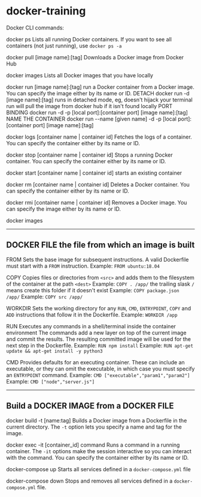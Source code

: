 # docker-training

Docker CLI commands:

docker ps
Lists all running Docker containers. 
If you want to see all containers (not just running), use `docker ps -a`

docker pull [image name]:[tag]
Downloads a Docker image from Docker Hub

docker images
Lists all Docker images that you have locally

docker run [image name]:[tag]
run a Docker container from a Docker image. 
You can specify the image either by its name or ID.
DETACH
docker run -d [image name]:[tag]
runs in detached mode, eg, doesn't hijack your terminal
run will pull the image from docker hub if it isn't found locally
PORT BINDING
docker run -d -p [local port]:[container port] [image name]:[tag]
NAME THE CONTAINER
docker run --name [given name] -d -p [local port]:[container port] [image name]:[tag]

docker logs [container name | container id]
Fetches the logs of a container. 
You can specify the container either by its name or ID.

docker stop [container name | container id]
Stops a running Docker container. 
You can specify the container either by its name or ID.

docker start [container name | container id]
starts an existing container

docker rm [container name | container id]
Deletes a Docker container. 
You can specify the container either by its name or ID.

docker rmi [container name | container id]
Removes a Docker image. 
You can specify the image either by its name or ID.

docker images

--------
DOCKER FILE
the file from which an image is built
--------

FROM
Sets the base image for subsequent instructions. 
A valid Dockerfile must start with a `FROM` instruction.
Example: `FROM ubuntu:18.04`

COPY
Copies files or directories from `<src>` 
and adds them to the filesystem of the container at the path `<dest>`
Example: `COPY . /app/`
the trailing slask `/` means create this folder if it doesn't exist
Example: `COPY package.json /app/`
Example: `COPY src /app/`

WORKDIR
Sets the working directory 
for any `RUN`, `CMD`, `ENTRYPOINT`, `COPY` and `ADD` instructions that follow it in the Dockerfile.
Example: `WORKDIR /app`

RUN
Executes any commands in a shell/terminal inside the container environment
The commands add a new layer on top of the current image and commit the results. 
The resulting committed image will be used for the next step in the Dockerfile.
Example: `RUN npm install`
Example: `RUN apt-get update && apt-get install -y python3`

CMD
Provides defaults for an executing container. 
These can include an executable, or they can omit the executable, in which case you must specify an `ENTRYPOINT` command.
Example: `CMD ["executable","param1","param2"]`
Example: `CMD ["node","server.js"]`

--------
Build a DOCKER IMAGE from a DOCKER FILE
--------

docker build -t [name:tag] 
Builds a Docker image from a Dockerfile in the current directory. 
The `-t` option lets you specify a name and tag for the image.

docker exec -it [container_id] command
Runs a command in a running container. 
The `-it` options make the session interactive so you can interact with the command. 
You can specify the container either by its name or ID.

docker-compose up
Starts all services defined in a `docker-compose.yml` file

docker-compose down
Stops and removes all services defined in a `docker-compose.yml` file.
